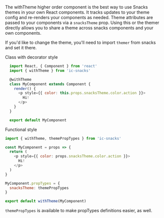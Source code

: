 The withTheme higher order component is the best way to use Snacks themes in your own React components. It tracks updates to your theme config and re-renders your components as needed. Theme attributes are passed to your components via a `snacksTheme` prop. Using this or the themer directly allows you to share a theme across snacks components and your own components.

If you'd like to change the theme, you'll need to import `themer` from snacks and set it there.

Class with decorator style
```js static
  import React, { Component } from 'react'
  import { withTheme } from 'ic-snacks'

  @withTheme
  class MyComponent extends Component {
    render() {
      <p style={{ color: this.props.snacksTheme.color.action }}>
        Hi!
      </p>
    }
  }

  export default MyComponent
```

Functional style
```js static
import { withTheme, themePropTypes } from 'ic-snacks'

const MyComponent = props => {
  return (
    <p style={{ color: props.snacksTheme.color.action }}>
      Hi!
    </p>
  )
}

MyComponent.propTypes = {
  snacksTheme: themePropTypes
}

export default withTheme(MyComponent)
```

`themePropTypes` is available to make propTypes definitions easier, as well.
